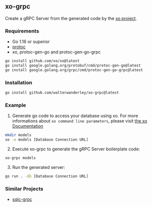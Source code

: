 ## xo-grpc

Create a gRPC Server from the generated code by the [xo project](https://github.com/xo/xo).

### Requirements

- Go 1.16 or superior
- [protoc](https://github.com/protocolbuffers/protobuf/releases)
- xo, protoc-gen-go and protoc-gen-go-grpc

```sh
go install github.com/xo/xo@latest
go install google.golang.org/protobuf/cmd/protoc-gen-go@latest
go install google.golang.org/grpc/cmd/protoc-gen-go-grpc@latest
```

### Installation

```sh
go install github.com/walterwanderley/xo-grpc@latest
```

### Example

1. Generate go code to access your database using xo. For more informations about `xo command line parameters`, please visit [the xo Documentation](https://github.com/xo/xo)

```sh
mkdir models
xo -o models [Database Connection URL] 
```

2. Execute xo-grpc to generate the gRPC Server boilerplate code:

```sh
xo-grpc models
```

3. Run the generated server:

```sh
go run . -db [Database Connection URL]
```

### Similar Projects

- [sqlc-grpc](https://github.com/walterwanderley/sqlc-grpc)
